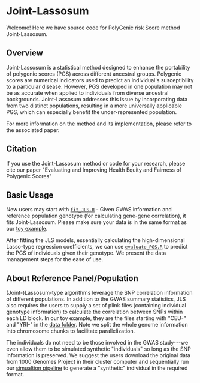 # Joint-Lassosum 

Welcome! Here we have source code for PolyGenic risk Score method Joint-Lassosum.

## Overview

Joint-Lassosum is a statistical method designed to enhance the portability of polygenic scores (PGS) across different ancestral groups. Polygenic scores are numerical indicators used to predict an individual's susceptibility to a particular disease. However, PGS developed in one population may not be as accurate when applied to individuals from diverse ancestral backgrounds. Joint-Lassosum addresses this issue by incorporating data from two distinct populations, resulting in a more universally applicable PGS, which can especially benefit the under-represented population.

For more information on the method and its implementation, please refer to the associated paper.

## Citation

If you use the Joint-Lassosum method or code for your research, please cite our paper "Evaluating and Improving Health Equity and Fairness of Polygenic Scores"

## Basic Usage

New users may start with [`fit_JLS.R`](/JLS_basic/code/fit_JLS.R) - Given GWAS information and reference population genotype (for calculating gene-gene correlation), it fits Joint-Lassosum. Please make sure your data is in the same format as our [toy example](/JLS_basic/data/).

After fitting the JLS models, essentially calculating the high-dimensional Lasso-type regression coefficients, we can use [`evaluate_PGS.R`](/JLS_basic/code/evaluate_PGS.R) to predict the PGS of individuals given their genotype. We present the data management steps for the ease of use.

## About Reference Panel/Population

(Joint-)Lassosum-type algorithms leverage the SNP correlation information of different populations. In addition to the GWAS summary statistics, JLS also requires the users to supply a set of plink files (containing individual genotype information) to calculate the correlation between SNPs within each LD block. In our toy example, they are the files starting with "CEU-" and "YRI-" in the [data folder](/JLS_basic/data/). Note we split the whole genome information into chromosome chunks to facilitate parallelization. 

The individuals do not need to be those involved in the GWAS study---we even allow them to be simulated synthetic "individuals" so long as the SNP information is preserved. We suggest the users download the original data from 1000 Genomes Project in their cluster computer and sequentially run our [simualtion pipeline](/Generate_reference_populaton/) to generate a "synthetic" individual in the required format. 









